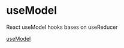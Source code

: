 # useModel

React useModel hooks bases on useReducer

[useModel](https://www.npmjs.com/package/tkit-model)
